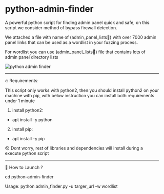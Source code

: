 # python-admin-finder
A powerful python script for finding admin panel quick and safe, on this script we consider method of bypass firewall detection.

We attached a file with name of (admin_panel_lists📁) with over 7000 admin panel links that can be used as a wordlist in your fuzzing process.

For wordlist you can use (admin_panel_lists📁) file that contains lots of admin panel directory lists


<img src="https://github.com/p3ym4nmhp/python-admin-finder/assets/161972215/3622a097-e8b6-42b5-a688-31115fa387e8" alt="python admin finder">

-------------------------------

🔥 Requirements:

This script only works with python2, then you should install python2 on your machine with pip, with below instruction you can install both requirements under 1 minute

1. install python2:

 - apt install -y python

2. install pip:

 - apt install -y pip

😟 Dont worry, rest of libraries and dependencies will install during a execute python script

----------------------------

📌 How to Launch ?

 cd python-admin-finder
 
 Usage: python admin_finder.py -u targer_url -w wordlist
